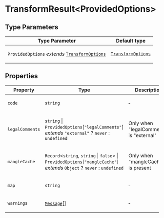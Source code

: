 # TransformResult\<ProvidedOptions\>

## Type Parameters

<table>
<thead>
<tr>
<th>Type Parameter</th>
<th>Default type</th>
</tr>
</thead>
<tbody>
<tr>
<td>

`ProvidedOptions` _extends_ [`TransformOptions`](TransformOptions.md)

</td>
<td>

[`TransformOptions`](TransformOptions.md)

</td>
</tr>
</tbody>
</table>

## Properties

<table>
<thead>
<tr>
<th>Property</th>
<th>Type</th>
<th>Description</th>
</tr>
</thead>
<tbody>
<tr>
<td>

<a id="code"></a> `code`

</td>
<td>

`string`

</td>
<td>

&hyphen;

</td>
</tr>
<tr>
<td>

<a id="legalcomments"></a> `legalComments`

</td>
<td>

`string` \| `ProvidedOptions`\[`"legalComments"`\] _extends_ `"external"` ? `never` : `undefined`

</td>
<td>

Only when "legalComments" is "external"

</td>
</tr>
<tr>
<td>

<a id="manglecache"></a> `mangleCache`

</td>
<td>

`Record`\<`string`, `string` \| `false`\> \| `ProvidedOptions`\[`"mangleCache"`\] _extends_ `Object` ? `never` : `undefined`

</td>
<td>

Only when "mangleCache" is present

</td>
</tr>
<tr>
<td>

<a id="map"></a> `map`

</td>
<td>

`string`

</td>
<td>

&hyphen;

</td>
</tr>
<tr>
<td>

<a id="warnings"></a> `warnings`

</td>
<td>

[`Message`](Message.md)[]

</td>
<td>

&hyphen;

</td>
</tr>
</tbody>
</table>
